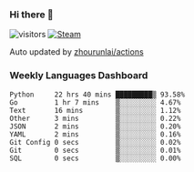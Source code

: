 ### Hi there 👋

![visitors](https://visitor-badge.glitch.me/badge?page_id=zhourunlai)
[![Steam](https://img.shields.io/badge/dynamic/json?label=Steam&query=%24.data.totalSubs&url=https%3A%2F%2Fapi.spencerwoo.com%2Fsubstats%2F%3Fsource%3DsteamGames%26queryKey%3D76561198285156854&suffix=%20Games&logo=steam&labelColor=134375&color=0b1a37&longCache=true)](http://steamcommunity.com/profiles/76561198285156854)

Auto updated by <a href="https://github.com/zhourunlai/zhourunlai/actions" target="_blank">zhourunlai/actions</a>

### Weekly Languages Dashboard

<!--PART:wakatime-->
```text
Python     22 hrs 40 mins █████████▒ 93.58%
Go         1 hr 7 mins    ▒░░░░░░░░░ 4.67%
Text       16 mins        ▒░░░░░░░░░ 1.12%
Other      3 mins         ▒░░░░░░░░░ 0.22%
JSON       2 mins         ▒░░░░░░░░░ 0.20%
YAML       2 mins         ▒░░░░░░░░░ 0.16%
Git Config 0 secs         ▒░░░░░░░░░ 0.02%
Git        0 secs         ▒░░░░░░░░░ 0.01%
SQL        0 secs         ▒░░░░░░░░░ 0.00%
```
<!--PART:wakatime-->
